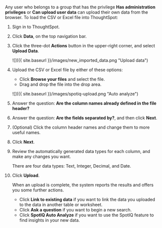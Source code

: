 Any user who belongs to a group that has the privilege **Has administration privileges** or **Can upload user data** can upload their own data from the browser. To load the CSV or Excel file into ThoughtSpot:

1. Sign in to ThoughtSpot.

2. Click **Data**, on the top navigation bar.

3. Click the three-dot **Actions** button in the upper-right corner, and select **Upload Data**.

   ![]({{ site.baseurl }}/images/new_imported_data.png "Upload data")

4. Upload the CSV or Excel file by either of these options:
    * Click **Browse your files** and select the file.
    * Drag and drop the file into the drop area.

     ![]({{ site.baseurl }}/images/spotiq-upload.png "Auto analyze")    

5. Answer the question: **Are the column names already defined in the file header?**

6. Answer the question: **Are the fields separated by?**, and then click **Next**.

7. (Optional) Click the column header names and change them to more useful names.

8. Click **Next**.

9. Review the automatically generated data types for each column, and make any changes you want.

   There are four data types: Text, Integer, Decimal, and Date.

10. Click **Upload**.

    When an upload is complete, the system reports the results and offers you some further actions.

    * Click **Link to existing data** if you want to link the data you uploaded to the data in another table or worksheet.
    * Click **Ask a question** if you want to begin a new search.
    * Click **SpotIQ Auto Analyze** if you want to use the SpotIQ feature to find insights in your new data.
